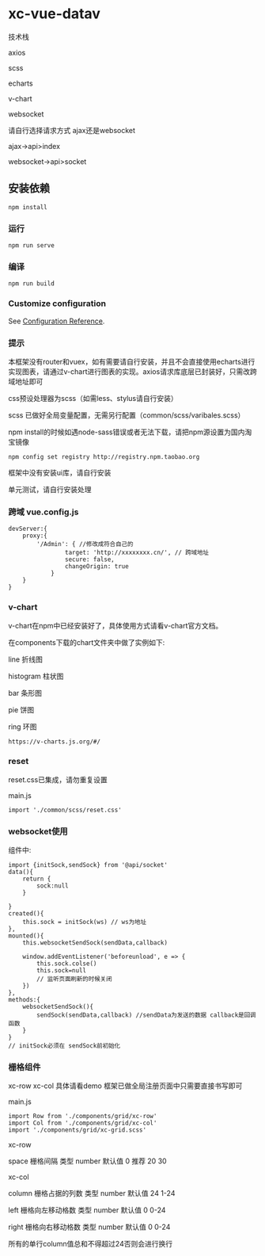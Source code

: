 # xc-vue-datav

技术栈

axios

scss

echarts

v-chart

websocket

请自行选择请求方式 ajax还是websocket

ajax->api>index

websocket->api>socket

## 安装依赖
```
npm install
```

### 运行
```
npm run serve
```

### 编译
```
npm run build
```

### Customize configuration
See [Configuration Reference](https://cli.vuejs.org/config/).


### 提示
本框架没有router和vuex，如有需要请自行安装，并且不会直接使用echarts进行实现图表，请通过v-chart进行图表的实现。axios请求库底层已封装好，只需改跨域地址即可

css预设处理器为scss（如需less、stylus请自行安装）

scss 已做好全局变量配置，无需另行配置（common/scss/varibales.scss）

npm install的时候如遇node-sass错误或者无法下载，请把npm源设置为国内淘宝镜像

```
npm config set registry http://registry.npm.taobao.org
```
框架中没有安装ui库，请自行安装

单元测试，请自行安装处理

### 跨域 vue.config.js
```
devServer:{
    proxy:{
        '/Admin': { //修改成符合自己的
                target: 'http://xxxxxxxx.cn/', // 跨域地址
                secure: false,
                changeOrigin: true
            }
    }
}

```


### v-chart
v-chart在npm中已经安装好了，具体使用方式请看v-chart官方文档。

在components下载的chart文件夹中做了实例如下:

line 折线图

histogram 柱状图

bar 条形图

pie 饼图

ring 环图

```
https://v-charts.js.org/#/
```

### reset
reset.css已集成，请勿重复设置

main.js
```
import './common/scss/reset.css'
```

### websocket使用

组件中:

```
import {initSock,sendSock} from '@api/socket'
data(){
    return {
        sock:null
    }

}
created(){
    this.sock = initSock(ws) // ws为地址
},
mounted(){
    this.websocketSendSock(sendData,callback)

    window.addEventListener('beforeunload', e => {
        this.sock.colse()
        this.sock=null
        // 监听页面刷新的时候关闭
    })
},
methods:{
    websocketSendSock(){
        sendSock(sendData,callback) //sendData为发送的数据 callback是回调函数
    }
}
// initSock必须在 sendSock前初始化
```
### 栅格组件

xc-row  xc-col 具体请看demo 框架已做全局注册页面中只需要直接书写即可

main.js
```
import Row from './components/grid/xc-row'
import Col from './components/grid/xc-col'
import './components/grid/xc-grid.scss'
```

xc-row

space  栅格间隔   类型 number  默认值 0 推荐 20 30


xc-col

column  栅格占据的列数 类型 number  默认值 24  1-24

left 栅格向左移动格数 类型 number  默认值 0  0-24

right 栅格向右移动格数 类型 number  默认值 0  0-24

所有的单行column值总和不得超过24否则会进行换行
